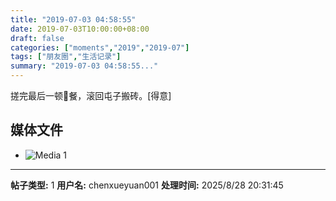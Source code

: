```yaml
---
title: "2019-07-03 04:58:55"
date: 2019-07-03T10:00:00+08:00
draft: false
categories: ["moments","2019","2019-07"]
tags: ["朋友圈","生活记录"]
summary: "2019-07-03 04:58:55..."
---
```


搓完最后一顿🦞餐，滚回屯子搬砖。[得意]

## 媒体文件

- ![Media 1](/Moments/photos/2019-07-03/201907030458550.jpg)

---

**帖子类型:** 1
**用户名:** chenxueyuan001
**处理时间:** 2025/8/28 20:31:45